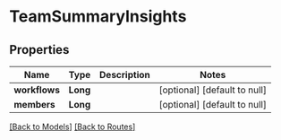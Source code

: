 # TeamSummaryInsights
## Properties

| Name | Type | Description | Notes |
|------------ | ------------- | ------------- | -------------|
| **workflows** | **Long** |  | [optional] [default to null] |
| **members** | **Long** |  | [optional] [default to null] |

[[Back to Models]](../overview#models) [[Back to Routes]](../overview#routes)

